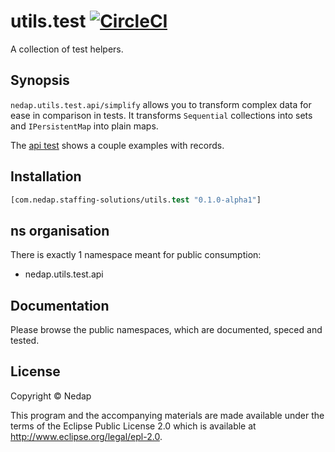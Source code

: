 # utils.test [![CircleCI](https://circleci.com/gh/nedap/utils.test.svg?style=svg&circle-token=40d5b1ddb5290559200d8569aeeba8ef70ef1883)](https://circleci.com/gh/nedap/utils.test)

A collection of test helpers.

## Synopsis

`nedap.utils.test.api/simplify` allows you to transform complex data for ease in comparison in tests. 
It transforms `Sequential` collections into sets and `IPersistentMap` into plain maps.

The [api test](test/unit/nedap/utils/test/api.cljc) shows a couple examples with records.

## Installation

```clojure
[com.nedap.staffing-solutions/utils.test "0.1.0-alpha1"]
```

## ns organisation

There is exactly 1 namespace meant for public consumption:
 - nedap.utils.test.api

## Documentation

Please browse the public namespaces, which are documented, speced and tested.

## License

Copyright © Nedap

This program and the accompanying materials are made available under the terms of the Eclipse Public License 2.0 which is available at http://www.eclipse.org/legal/epl-2.0.
